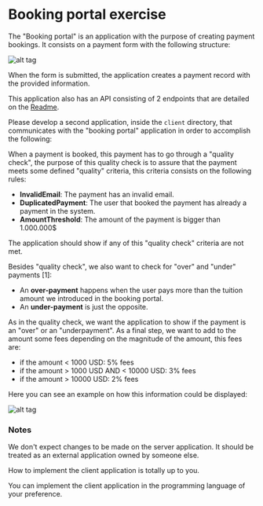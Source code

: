 # Booking portal exercise

The "Booking portal" is an application with the purpose of
creating payment bookings. It consists on a payment form with the following structure:

![alt tag](https://s3.amazonaws.com/f.cl.ly/items/3V2d3S1P2R231j3c0H2j/Screen%20Shot%202015-04-09%20at%2001.51.19.png)

When the form is submitted, the application creates a payment record with the provided information.

This application also has an API consisting of 2 endpoints that are detailed on the [Readme](https://github.com/peertransfer/hiring_exercise/tree/master/server).

Please develop a second application, inside the ``client`` directory, that communicates with the "booking portal" application in order to accomplish the following:

When a payment is booked, this payment has to go through a "quality check", the purpose of this quality check is to assure that the payment meets some defined "quality" criteria, this criteria consists on the following rules:

* **InvalidEmail**: The payment has an invalid email.
* **DuplicatedPayment**: The user that booked the payment has already a payment in the system.
* **AmountThreshold**: The amount of the payment is bigger than 1.000.000$

The application should show if any of this "quality check" criteria are not met.

Besides "quality check", we also want to check for "over" and "under" payments [1]:

* An **over-payment** happens when the user pays more than the tuition amount we introduced in the booking portal.
* An **under-payment** is just the opposite.

As in the quality check, we want the application to show if the payment is an "over" or an "underpayment".
As a final step, we want to add to the amount some fees depending on the magnitude of the amount, this fees are:

* if the amount < 1000 USD: 5% fees
* if the amount > 1000 USD AND < 10000 USD: 3% fees
* if the amount > 10000 USD: 2% fees

Here you can see an example on how this information could be displayed:

![alt tag](https://s3.amazonaws.com/f.cl.ly/items/2b2G2P2W1U2l3a0Y3y0F/Screen%20Shot%202015-04-09%20at%2001.38.45.png)

### Notes

We don't expect changes to be made on the server application. It should be treated as an external application owned by someone else.

How to implement the client application is totally up to you.

You can implement the client application in the programming language of your preference.
